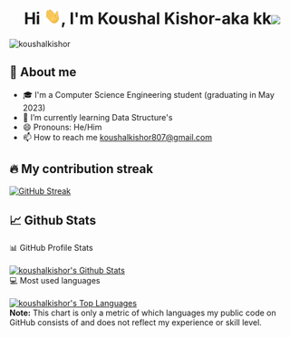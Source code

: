 <!--
        // add image here in future
<p align="center">
  <img src="https://github.com/thompsonemerson/thompsonemerson/raw/master/cover-thompson.png" height="200"/>
</p>
<hr>
-->
<h1 align="center">Hi <img src="https://raw.githubusercontent.com/ABSphreak/ABSphreak/master/gifs/Hi.gif" width="30px">, I'm Koushal Kishor-aka kk<img src="https://emojis.slackmojis.com/emojis/images/1531849430/4246/blob-sunglasses.gif?1531849430" width="28"/></h1>

 <p align="left"> <img src="https://komarev.com/ghpvc/?username=koushalkishor&label=Profile%20views&color=0e75b6&style=flat" alt="koushalkishor" /> </p> 
<!-- <p align="left"> <a href="https://github.com/ryo-ma/github-profile-trophy"><img src="https://github-profile-trophy.vercel.app/?username=koushalkishor" alt="koushalkishor" /></a> </p> -->
<!--  <p align="left"> <a href="https://github.com/ryo-ma/github-profile-trophy"><img src="https://github-profile-trophy.vercel.app/?username=koushalkishor" alt="koushalkishor"/></a> </p> [![trophy](https://github-profile-trophy.vercel.app/?username=koushalkishor)](https://github.com/koushalkishor/github-profile-trophy)
[![trophy](https://github-profile-trophy.vercel.app/?username=koushalkishor)](https://github.com/ryo-ma/github-profile-trophy)
 -->
<!-- [![trophy](https://github-profile-trophy.vercel.app/?username=koushalkishor&theme=onedark)](https://github.com/ryo-ma/github-profile-trophy) -->


## 📖 About me

<!--
**koushalkishor/koushalkishor** is a ✨ _special_ ✨ repository because its `README.md` (this file) appears on your GitHub profile. -->

- 🎓 I'm a Computer Science Engineering student (graduating in May 2023)
- 🌱 I’m currently learning Data Structure's
- 😄 Pronouns: He/Him
- 📫 How to reach me koushalkishor807@gmail.com

## 🔥 My contribution streak

<!-- <p >
  <a href="https://github.com/koushalkishor/github-readme-streak-stats">
    <img src="https://github-readme-streak-stats.herokuapp.com/?user=koushalkishor#version3"/>
  </a>
</p> -->
[![GitHub Streak](http://github-readme-streak-stats.herokuapp.com?user=koushalkishor&theme=dark&date_format=M%20j%5B%2C%20Y%5D)](https://git.io/streak-stats)
## 📈 Github Stats

  <summary>📊 GitHub Profile Stats</summary>
  <br/>
  <a href="https://github.com/anuraghazra/github-readme-stats"><img alt="koushalkishor's Github Stats" src="https://github-readme-stats.vercel.app/api?username=koushalkishor&show_icons=true&count_private=true&hide=" /></a>

  <summary>💻 Most used languages</summary>
  <br/>
  <a href="https://github.com/anuraghazra/github-readme-stats"><img alt="koushalkishor's Top Languages" src="https://github-readme-stats.vercel.app/api/top-langs/?username=koushalkishor&langs_count=10&layout=compact#" /></a>
  <br/>
  <b>Note:</b> This chart is only a metric of which languages my public code on GitHub consists of and does not reflect my experience or skill level.
  <br/>
  
<!--   <a href="https://github.com/liorupam123/github-readme-activity-graph"><img alt="Koushal Kishor's Activity Graph" src="https://activity-graph.herokuapp.com/graph?username=koushalkishor&bg_color=0D1117&color=5BCDEC&line=5BCDEC&point=FFFFFF&hide_border=true" /></a> -->
  <!-- https://github.com/ashutosh00710/github-readme-activity-graph -->
<!-- <a href="https://github.com/ashutosh00710/github-readme-activity-graph"><img alt="koushalkishor's Activity Graph" src="https://activity-graph.herokuapp.com/graph/?username=koushalkishor&bg_color=1F222E&color=F8D866&line=F85D7F&point=FFFFFF&hide_border=true" /></a> -->
<!--

//inspierd from him

https://github.com/ShubhamSarda/awesome-github-profile-readme-templates/blob/master/Delta456.md


## Programming Languages 🌐

- Know/Using

| [<img src="https://raw.githubusercontent.com/github/explore/cfd26557025b2ccaa2d3d25f3e518e29ebea05c5/topics/v/v.png" alt="v logo" width="24">](https://vlang.io/)  | [<img src="https://raw.githubusercontent.com/Delta456/Delta456/master/img/golang.png" alt="go logo" width="38">](https://golang.org/)  | [<img src="https://raw.githubusercontent.com/github/explore/80688e429a7d4ef2fca1e82350fe8e3517d3494d/topics/cpp/cpp.png" alt="cpp logo" width="24">](https://isocpp.org/)  |  [<img src="https://raw.githubusercontent.com/github/explore/80688e429a7d4ef2fca1e82350fe8e3517d3494d/topics/c/c.png" alt="c logo" width="28">](http://www.open-std.org/jtc1/sc22/wg14/) |  [<img src="https://raw.githubusercontent.com/github/explore/80688e429a7d4ef2fca1e82350fe8e3517d3494d/topics/python/python.png" alt="python logo" width="28">](https://www.python.org/) | [<img src="https://raw.githubusercontent.com/github/explore/80688e429a7d4ef2fca1e82350fe8e3517d3494d/topics/bash/bash.png" alt="bash logo" width="28">](https://www.gnu.org/software/bash/)  |
|---|---|---|---|---|---|

- Learning

| [<img src="https://raw.githubusercontent.com/github/explore/80688e429a7d4ef2fca1e82350fe8e3517d3494d/topics/javascript/javascript.png" alt="js logo" width="24">](https://developer.mozilla.org/en-US/docs/Web/JavaScript)  | [<img src="https://raw.githubusercontent.com/github/explore/80688e429a7d4ef2fca1e82350fe8e3517d3494d/topics/typescript/typescript.png" alt="ts logo" width="24">](https://www.typescriptlang.org/) |  [<img src="https://raw.githubusercontent.com/github/explore/80688e429a7d4ef2fca1e82350fe8e3517d3494d/topics/rust/rust.png" alt="rust logo" width="24">](https://www.rust-lang.org/)|
|---|---|---|

## Tools 🛠️

- Know/Using

| [<img src="https://raw.githubusercontent.com/Delta456/Delta456/master/img/actions.png" alt="actions logo" width="24">](https://github.com/features/actions) | [<img src="https://raw.githubusercontent.com/Delta456/Delta456/master/img/git.png" alt="git logo" width="24">](https://git-scm.com/) | [<img src="https://raw.githubusercontent.com/Delta456/Delta456/master/img/vscode.png" alt="vscode logo" width="24">](https://code.visualstudio.com/) | [<img src="https://raw.githubusercontent.com/Delta456/Delta456/master/img/aseprite.png" alt="aseprite logo" width="24">](https://www.aseprite.org/) | [<img src="https://raw.githubusercontent.com/Delta456/Delta456/master/img/gimp.png" alt="gimp logo" width="24">](https://www.gimp.org/)  |  [<img src="https://raw.githubusercontent.com/Delta456/Delta456/master/img/travis_ci.png" alt="travis ci logo" width="24">](https://travis-ci.org/) | [<img src="https://raw.githubusercontent.com/Delta456/Delta456/master/img/gnu_make.png" alt="gnu make logo" width="24">](https://www.gnu.org/software/make/manual/make.html)| Windows Terminal | WSL | many more...
|---|---|---|---|---|---|---|---|---|---|

- Learning

| [<img src="https://raw.githubusercontent.com/github/explore/80688e429a7d4ef2fca1e82350fe8e3517d3494d/topics/docker/docker.png" alt="docker logo" width="28">](https://www.docker.com/) |[<img src="https://raw.githubusercontent.com/github/explore/80688e429a7d4ef2fca1e82350fe8e3517d3494d/topics/kubernetes/kubernetes.png" alt="kubernetes logo" width="26">](https://kubernetes.io/) | [<img src="https://raw.githubusercontent.com/Delta456/Delta456/master/img/aws.png" alt="aws logo" width="24">](https://aws.amazon.com/) | [<img src="https://raw.githubusercontent.com/Delta456/Delta456/master/img/codecov.png" alt="codecov logo" width="24">](https://codecov.io/)| [<img src="https://raw.githubusercontent.com/Delta456/Delta456/master/img/jupyter_notebook.png" alt="jupyter notebook logo" width="30">](https://jupyter.org/)| many more...
|---|---|---|---|---|---| -->

<!-- ## Other Accounts 📫

You can find and get touch with me on these accounts!
 -->
<!-- | [<img src="https://raw.githubusercontent.com/Delta456/Delta456/master/img/github.png" alt="github logo" width="34">](https://github.com/mohitchauhan4u) | [<img src="https://raw.githubusercontent.com/Delta456/Delta456/master/img/instagram.jpg" alt="instagram logo" width="24">](https://www.instagram.com/mohitchauhan4u/) | [<img src="https://raw.githubusercontent.com/Delta456/Delta456/master/img/twitter.png" alt="twitter logo" width="34">](https://twitter.com/mohitchauhan4u) |
| ------------------------------------------------------------------------------------------------------------------------------------------------------- | --------------------------------------------------------------------------------------------------------------------------------------------------------------------- | ---------------------------------------------------------------------------------------------------------------------------------------------------------- | -->
